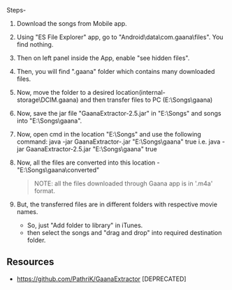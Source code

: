 Steps-
1. Download the songs from Mobile app.
2. Using "ES File Explorer" app, go to "Android\data\com.gaana\files". You find nothing.
3. Then on left panel inside the App, enable "see hidden files".
4. Then, you will find ".gaana" folder which contains many downloaded files.
5. Now, move the folder to a desired location(internal-storage\DCIM\.gaana) and then transfer files to PC (E:\Songs\gaana)
6. Now, save the jar file "GaanaExtractor-2.5.jar" in "E:\Songs" and songs into "E:\Songs\gaana".
7. Now, open cmd in the location "E:\Songs" and use the following command:
	java -jar GaanaExtractor-<version>.jar "E:\Songs\gaana\" true
i.e.    java -jar GaanaExtractor-2.5.jar "E:\Songs\gaana" true

8. Now, all the files are converted into this location - "E:\Songs\gaana\converted"
	> NOTE: all the files downloaded through Gaana app is in '.m4a' format.
	
9. But, the transferred files are in different folders with respective movie names.
	- So, just "Add folder to library" in iTunes.
	- then select the songs and "drag and drop" into required destination folder.


## Resources
* https://github.com/PathriK/GaanaExtractor [DEPRECATED]
